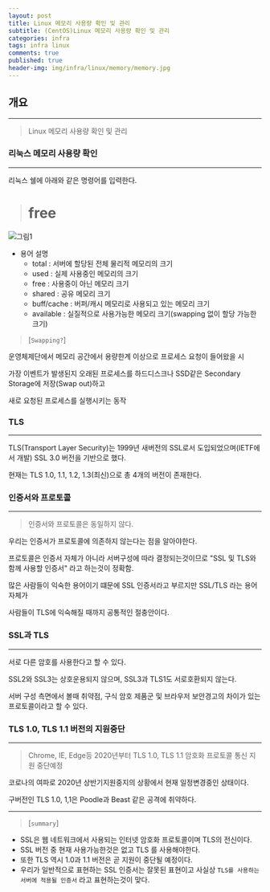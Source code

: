 ```yaml
---
layout: post
title: Linux 메모리 사용량 확인 및 관리 
subtitle: (CentOS)Linux 메모리 사용량 확인 및 관리
categories: infra
tags: infra linux
comments: true
published: true
header-img: img/infra/linux/memory/memory.jpg
---
```


## 개요
---
> Linux 메모리 사용량 확인 및 관리


### 리눅스 메모리 사용량 확인
---

리눅스 쉘에 아래와 같은 명령어를 입력한다.

> # free

![그림1](https://zunoxi.github.io/assets/infra/linux/memory/free.png)

- 용어 설명
    - total : 서버에 할당된 전체 물리적 메모리의 크기
    - used : 실제 사용중인 메모리의 크기 
    - free : 사용중이 아닌 메모리 크기
    - shared : 공유 메모리 크기
    - buff/cache : 버퍼/캐시 메모리로 사용되고 있는 메모리 크기
    - available : 실질적으로 사용가능한 메모리 크기(swapping 없이 할당 가능한 크기)

> [`Swapping?`]

운영체제단에서 메모리 공간에서 용량한계 이상으로 프로세스 요청이 들어왔을 시

가장 이벤트가 발생된지 오래된 프로세스를 하드디스크나 SSD같은 Secondary Storage에 저장(Swap out)하고

새로 요청된 프로세스를 실행시키는 동작


### TLS
---

TLS(Transport Layer Security)는 1999년 새버전의 SSL로서 도입되었으며(IETF에서 개발) SSL 3.0 버전을 기반으로 했다.

현재는 TLS 1.0, 1.1, 1.2, 1.3(최신)으로 총 4개의 버전이 존재한다.




### 인증서와 프로토콜
---

> 인증서와 프로토콜은 동일하지 않다.

우리는 인증서가 프로토콜에 의존하지 않는다는 점을 알아야한다.

프로토콜은 인증서 자체가 아니라 서버구성에 따라 결정되는것이므로 "SSL 및 TLS와 함께 사용할 인증서" 라고 하는것이 정확함.

많은 사람들이 익숙한 용어이기 떄문에 SSL 인증서라고 부르지만 SSL/TLS 라는 용어 자체가

사람들이 TLS에 익숙해질 때까지 공통적인 절충안이다.


### SSL과 TLS

---

서로 다른 암호를 사용한다고 할 수 있다.

SSL2와 SSL3는 상호운용되지 않으며, SSL3과 TLS1도 서로호환되지 않는다.

서버 구성 측면에서 볼때 취약점, 구식 암호 제품군 및 브라우저 보안경고의 차이가 있는 프로토콜이라고 할 수 있다.



### TLS 1.0, TLS 1.1 버전의 지원중단

---

> Chrome, IE, Edge등 2020년부터 TLS 1.0, TLS 1.1 암호화 프로토콜 통신 지원 중단예정

코로나의 여파로 2020년 상반기지원중지의 상황에서 현재 일정변경중인 상태이다.

구버전인 TLS 1.0, 1,1은 Poodle과 Beast 같은 공격에 취약하다.


---

> [`summary`]

- SSL은 웹 네트워크에서 사용되는 인터넷 암호화 프로토콜이며 TLS의 전신이다.
- SSL 버전 중 현재 사용가능한것은 없고 TLS 를 사용해야한다.
- 또한 TLS 역시 1.0과 1.1 버전은 곧 지원이 중단될 예정이다.
- 우리가 일반적으로 표현하는 SSL 인증서는 잘못된 표현이고 사실상 `TLS를 사용하는 서버에 적용될 인증서` 라고 표현하는것이 맞다.
